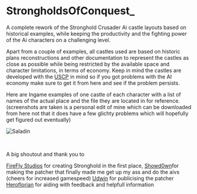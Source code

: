 # StrongholdsOfConquest_

A complete rework of the Stronghold Crusader Ai castle layouts based on historical examples, while keeping the productivity and the fighting power of the Ai characters on a challenging level.

Apart from a couple of examples, all castles used are based on historic plans reconstructions and other documentation to represent the castles as close as possible while being restricted by the available space and character limitations, in terms of economy.
Keep in mind the castles are developed with the [USCP](https://github.com/Sh0wdown/UnofficialCrusaderPatch/releases) in mind so if you got problems with the AI economy make sure to get it from here and see if the problem persists.

Here are Ingame examples of one castle of each character with a list of names of the actual place and the file they are located in for reference. (screenshots are taken is a personal edit of mine which can be downloaded from here not that it does have a few glichty problems which will hopefully get figured out eventually)

![Saladin](https://github.com/Monsterfisch/StrongholdsOfConquest_/raw/master/presentation/saladin.jpg)

&nbsp; 

A big shoutout and thank you to 

[FireFly Studios](https://fireflyworlds.com/) for creating Stronghold in the first place,
[Showd0wn](https://github.com/Sh0wdown)for making the patcher that finally made me get up my ass and do the aivs (cheers for increased gamespeed)
[Udwin](https://www.youtube.com/user/UdwinLP) for publicising the patcher
[Heroflorian](https://github.com/Heroesflorian) for aiding with feedback and helpfull information